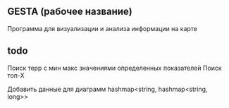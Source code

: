 ## GESTA (рабочее название)

Программа для визуализации и анализа информации на карте

## todo

Поиск терр с мин макс значениями определенных показателей
Поиск топ-Х

Добавить данные для диаграмм
hashmap<string, hashmap<string, long>>